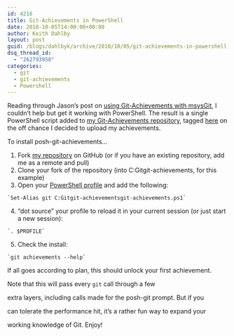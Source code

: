 ```yaml
---
id: 4216
title: Git-Achievements in PowerShell
date: 2010-10-05T14:00:00+00:00
author: Keith Dahlby
layout: post
guid: /blogs/dahlbyk/archive/2010/10/05/git-achievements-in-powershell.aspx
dsq_thread_id:
  - "262793958"
categories:
  - git
  - git-achievements
  - Powershell
---
```

Reading through Jason&#8217;s post on [using Git-Achievements with msysGit](../../blogs/jason_meridth/archive/2010/09/24/git-achievements-on-windows.aspx "Git-Achievements on Windows"), I couldn&#8217;t help but get it working with PowerShell. The result is a single PowerShell script added to [my Git-Achievements repository](http://github.com/dahlbyk/git-achievements "dahlbyk's git-achievements"), tagged [here](http://github.com/dahlbyk/git-achievements/tree/powershell "powershell on dahlbyk's git-achievements") on the off chance I decided to upload my achievements.

To install posh-git-achievements&#8230;

  1. Fork [my repository](http://github.com/dahlbyk/git-achievements "git-achievements on dahlbyk") on GitHub (or if you have an existing repository, add me as a remote and pull)
  2. Clone your fork of the repository (into C:Gitgit-achievements, for this example)
  3. Open your [PowerShell profile](http://technet.microsoft.com/en-us/library/ee692764.aspx) and add the following:
  
    `Set-Alias git C:Gitgit-achievementsgit-achievements.ps1`
  4. &#8220;dot source&#8221; your profile to reload it in your current session (or just start a new session):
  
    `. $PROFILE`
  5. Check the install:
  
    `git achievements --help`

If all goes according to plan, this should unlock your first achievement.

Note that this will pass every `git` call through a few
  
extra layers, including calls made for the posh-git prompt. But if you
  
can tolerate the performance hit, it&#8217;s a rather fun way to expand your
  
working knowledge of Git. Enjoy!